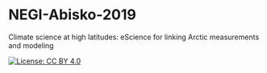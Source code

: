 # NEGI-Abisko-2019

Climate science at high latitudes: eScience for linking Arctic measurements and modeling


[![License: CC BY 4.0](https://img.shields.io/badge/License-CC%20BY%204.0-lightgrey.svg)](https://creativecommons.org/licenses/by/4.0/)

